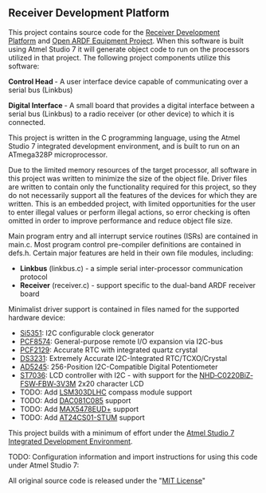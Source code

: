 <h2>Receiver Development Platform</h2>
<p>
	This project contains source code for the&nbsp;<a href="https://groups.google.com/forum/#!forum/receiver-development-platform">Receiver Development Platform</a>&nbsp;and&nbsp;<a href="http://openardf.org/index.php/ardf-open-equipment-project/">Open ARDF Equipment Project</a>. When this software is built using Atmel Studio 7 it will generate object code to run on the processors utilized in that project. The following project components utilize this software:
</p>
<p>
	<strong>Control Head&nbsp;</strong>- A user interface device capable of communicating over a serial bus (Linkbus)
</p>
<p>
	<strong>Digital Interface&nbsp;</strong>- A small board that provides a digital interface between a serial bus (Linkbus) to a radio receiver (or other device) to which it is connected.
</p>
<p>This project is written in the C programming language, using the Atmel Studio 7 integrated development environment, and is built to run on an ATmega328P microprocessor.</p>
<p>Due to the limited memory resources of the target processor, all software in this project was written to minimize the size of the object file. Driver files are written to contain only the functionality required for this project, so they do not necessarily support all the features of the devices for which they are written. This is an embedded project, with limited opportunities for the user to enter illegal values or perform illegal actions, so error checking is often omitted in order to improve performance and reduce object file size.</p>
<p>Main program entry and all interrupt service routines (ISRs) are contained in main.c. Most program control pre-compiler definitions are contained in defs.h. Certain major features are held in their own file modules, including:</p>
<ul>
<li><strong>Linkbus</strong> (linkbus.c) - a simple serial inter-processor communication protocol</li>
<li><strong>Receiver</strong> (receiver.c) - support specific to the dual-band ARDF receiver board</li>
</ul>
<p>Minimalist driver support is contained in files named for the supported hardware device:</p>
<ul>
	<li>
		<a href="http://www.silabs.com/documents/public/data-sheets/Si5351-B.pdf">Si5351</a>: I2C configurable clock generator
	</li>
	<li>
		<a href="http://www.nxp.com/documents/data_sheet/PCF8574_PCF8574A.pdf">PCF8574</a>: General-purpose remote I/O expansion via I2C-bus
	</li>
	<li>
		<a href="http://www.nxp.com/documents/data_sheet/PCF2129.pdf">PCF2129</a>: Accurate RTC with integrated quartz crystal
	</li>
	<li>
		<a href="http://datasheets.maximintegrated.com/en/ds/DS3231-DS3231S.pdf">DS3231</a>: Extremely Accurate I2C-Integrated RTC/TCXO/Crystal
	</li>
	<li>
		<a href="http://www.analog.com/media/en/technical-documentation/data-sheets/AD5245.pdf">AD5245</a>: 256-Position I2C-Compatible Digital Potentiometer
	</li>
	<li>
		<a href="http://www.newhavendisplay.com/app_notes/ST7036.pdf">ST7036</a>: LCD controller with I2C - with support for the <a href="http://www.newhavendisplay.com/specs/NHD-C0220BiZ-FSW-FBW-3V3M.pdf">NHD‐C0220BiZ‐FSW‐FBW‐3V3M</a>&nbsp;2x20 character LCD&nbsp;
	</li>
	<li>
		TODO: Add <a href="https://www.adafruit.com/product/1120">LSM303DLHC</a>&nbsp;compass module support
	</li>
	<li>
		TODO: Add <a href="http://www.ti.com/lit/ds/symlink/dac081c081.pdf">DAC081C085</a>&nbsp;support
	</li>
	<li>
		TODO: Add <a href="http://datasheets.maximintegrated.com/en/ds/MAX5477-MAX5479.pdf">MAX5478EUD+</a>&nbsp;support
	</li>
	<li>
		TODO: Add <a href="http://www.atmel.com/Images/Atmel-8815-SEEPROM-AT24CS01-02-Datasheet.pdf">AT24CS01-STUM</a>&nbsp;support
	</li>
</ul>
<p>
	This project builds with a minimum of effort under the <a href="http://www.atmel.com/microsite/atmel-studio/">Atmel Studio 7 Integrated Development Environment</a>.
</p>
<p>TODO: Configuration information and import instructions for using this code under Atmel Studio 7:</p>
<p>
	All original source code is released under the "<a href="https://opensource.org/licenses/MIT">MIT License</a>"
</p>
